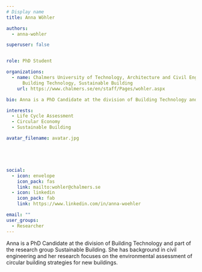 ```yaml
---
# Display name
title: Anna Wöhler

authors:
  - anna-wohler

superuser: false


role: PhD Student

organizations:
  - name: Chalmers University of Technology, Architecture and Civil Engineering,
      Building Technology, Sustainable Building
    url: https://www.chalmers.se/en/staff/Pages/wohler.aspx

bio: Anna is a PhD Candidate at the division of Building Technology and part of the research group Sustainable Building. She has background in civil engineering and her research focuses on the environmental assessment of circular building strategies for new buildings.

interests:
  - Life Cycle Assessment
  - Circular Economy
  - Sustainable Building

avatar_filename: avatar.jpg





social:
  - icon: envelope
    icon_pack: fas
    link: mailto:wohler@chalmers.se
  - icon: linkedin
    icon_pack: fab
    link: https://www.linkedin.com/in/anna-woehler

email: ""
user_groups:
  - Researcher
---
```

Anna is a PhD Candidate at the division of Building Technology and part of the research group Sustainable Building. She has background in civil engineering and her research focuses on the environmental assessment of circular building strategies for new buildings.